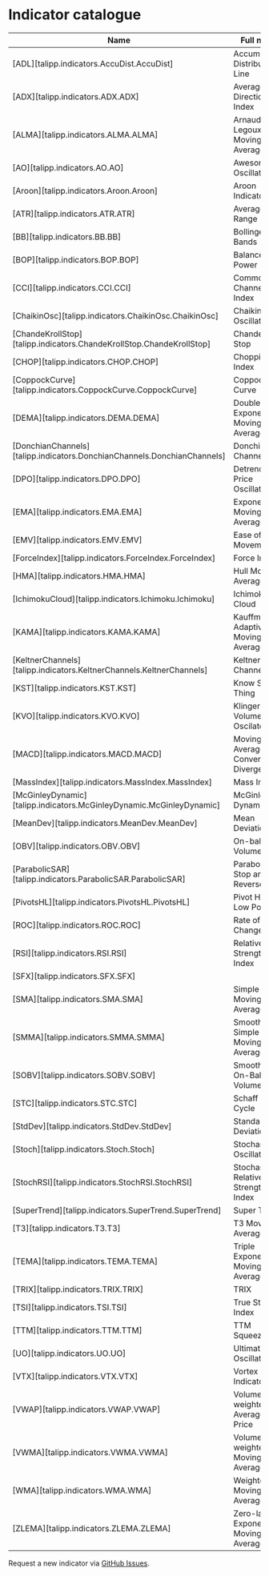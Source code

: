 # Indicator catalogue

| Name                                                    | Full name                             | Description                                                                                                          |
|---------------------------------------------------------|---------------------------------------|----------------------------------------------------------------------------------------------------------------------|
| [ADL][talipp.indicators.AccuDist.AccuDist]              | Accumulation Distribution Line        | [](https://school.stockcharts.com/doku.php?id=technical_indicators:accumulation_distribution_line)             |
| [ADX][talipp.indicators.ADX.ADX]                        | Average Directional Index             | [](https://school.stockcharts.com/doku.php?id=technical_indicators:average_directional_index_adx)              |
| [ALMA][talipp.indicators.ALMA.ALMA]                     | Arnaud Legoux Moving Average          |                                                                                                                      |
| [AO][talipp.indicators.AO.AO]                           | Awesome Oscillator                    | [](https://www.babypips.com/forexpedia/awesome-oscillator)                                                     |
| [Aroon][talipp.indicators.Aroon.Aroon]                  | Aroon Indicator                       | [](https://www.investopedia.com/terms/a/aroon.asp)                                                             |
| [ATR][talipp.indicators.ATR.ATR]                        | Average True Range                    | [](https://school.stockcharts.com/doku.php?id=technical_indicators:average_true_range_atr)                     |
| [BB][talipp.indicators.BB.BB]                           | Bollinger Bands                       | [](https://school.stockcharts.com/doku.php?id=technical_indicators:bollinger_bands)                            |
| [BOP][talipp.indicators.BOP.BOP]                        | Balance of Power                      | [](https://school.stockcharts.com/doku.php?id=technical_indicators:balance_of_power)                           |
| [CCI][talipp.indicators.CCI.CCI]                        | Commodity Channel Index               | [](https://school.stockcharts.com/doku.php?id=technical_indicators:commodity_channel_index_cci)                |
| [ChaikinOsc][talipp.indicators.ChaikinOsc.ChaikinOsc]   | Chaikin Oscillator                    | [](https://school.stockcharts.com/doku.php?id=technical_indicators:chaikin_oscillator)                         |
| [ChandeKrollStop][talipp.indicators.ChandeKrollStop.ChandeKrollStop] | Chande Kroll Stop                     | [](https://trendspider.com/learning-center/chande-kroll-stop-a-comprehensive-guide/)                           |
| [CHOP][talipp.indicators.CHOP.CHOP]             | Choppiness Index                      | [](https://www.incrediblecharts.com/indicators/choppiness-index.php)                                           |
| [CoppockCurve][talipp.indicators.CoppockCurve.CoppockCurve] | Coppock Curve                         | [](https://school.stockcharts.com/doku.php?id=technical_indicators:coppock_curve)                              |
| [DEMA][talipp.indicators.DEMA.DEMA]             | Double Exponential Moving Average     | [](https://school.stockcharts.com/doku.php?id=technical_indicators:dema)                                       |
| [DonchianChannels][talipp.indicators.DonchianChannels.DonchianChannels] | Donchian Channels                     | [](https://www.investopedia.com/terms/d/donchianchannels.asp)                                                  |
| [DPO][talipp.indicators.DPO.DPO]              | Detrended Price Oscillator            | [](https://school.stockcharts.com/doku.php?id=technical_indicators:detrended_price_osci)                       |
| [EMA][talipp.indicators.EMA.EMA]              | Exponential Moving Average            | [](https://www.investopedia.com/terms/e/ema.asp)                                                               |
| [EMV][talipp.indicators.EMV.EMV]              | Ease of Movement                      | [](https://school.stockcharts.com/doku.php?id=technical_indicators:ease_of_movement_emv)                       |
| [ForceIndex][talipp.indicators.ForceIndex.ForceIndex]   | Force Index                           | [](https://school.stockcharts.com/doku.php?id=technical_indicators:force_index)                                |
| [HMA][talipp.indicators.HMA.HMA]              | Hull Moving Average                   | [](https://school.stockcharts.com/doku.php?id=technical_indicators:hull_moving_average)                        |
| [IchimokuCloud][talipp.indicators.Ichimoku.Ichimoku]    | Ichimoku Cloud                        | [](https://school.stockcharts.com/doku.php?id=technical_indicators:ichimoku_cloud)                             |
| [KAMA][talipp.indicators.KAMA.KAMA]             | Kauffman's Adaptive Moving Average    | [](https://school.stockcharts.com/doku.php?id=technical_indicators:kaufman_s_adaptive_moving_average)          |
| [KeltnerChannels][talipp.indicators.KeltnerChannels.KeltnerChannels]  | Keltner Channels                      | [](https://school.stockcharts.com/doku.php?id=technical_indicators:keltner_channels)                           |
| [KST][talipp.indicators.KST.KST]              | Know Sure Thing                       | [](https://school.stockcharts.com/doku.php?id=technical_indicators:know_sure_thing_kst)                        |
| [KVO][talipp.indicators.KVO.KVO]              | Klinger Volume Oscilator              | [](https://www.investopedia.com/terms/k/klingeroscillator.asp)                                                 |
| [MACD][talipp.indicators.MACD.MACD]             | Moving Average Convergence Divergence | [](https://school.stockcharts.com/doku.php?id=technical_indicators:moving_average_convergence_divergence_macd) |
| [MassIndex][talipp.indicators.MassIndex.MassIndex]        | Mass Index                            | [](https://school.stockcharts.com/doku.php?id=technical_indicators:mass_index)                                 |
| [McGinleyDynamic][talipp.indicators.McGinleyDynamic.McGinleyDynamic]  | McGinley Dynamic                      | [](https://www.investopedia.com/terms/m/mcginley-dynamic.asp)                                                  |
| [MeanDev][talipp.indicators.MeanDev.MeanDev]          | Mean Deviation                        | [](https://school.stockcharts.com/doku.php?id=technical_indicators:accumulation_distribution_line)             |
| [OBV][talipp.indicators.OBV.OBV]              | On-balacen Volume                     | [](https://school.stockcharts.com/doku.php?id=technical_indicators:on_balance_volume_obv)                      |
| [ParabolicSAR][talipp.indicators.ParabolicSAR.ParabolicSAR]     | Parabolic Stop and Reverse            | [](https://school.stockcharts.com/doku.php?id=technical_indicators:parabolic_sar)                              |
| [PivotsHL][talipp.indicators.PivotsHL.PivotsHL]         | Pivot High Low Points                 |                                                                                                                      |
| [ROC][talipp.indicators.ROC.ROC]              | Rate of Change                        | [](https://school.stockcharts.com/doku.php?id=technical_indicators:rate_of_change_roc_and_momentum)            |
| [RSI][talipp.indicators.RSI.RSI]              | Relative Strength Index               | [](https://school.stockcharts.com/doku.php?id=technical_indicators:relative_strength_index_rsi)                |
| [SFX][talipp.indicators.SFX.SFX]              |                                       |                                                                                                                      |
| [SMA][talipp.indicators.SMA.SMA]              | Simple Moving Average                 | [](https://www.investopedia.com/terms/s/sma.asp)                                                               |
| [SMMA][talipp.indicators.SMMA.SMMA]             | Smoothed Simple Moving Average        |                                                                                                                      |
| [SOBV][talipp.indicators.SOBV.SOBV]             | Smoothed On-Balance Volume            |                                                                                                                      |
| [STC][talipp.indicators.STC.STC]              | Schaff Trend Cycle                    | [](https://howtotrade.com/indicators/schaff-trend-cycle/)                                                      |
| [StdDev][talipp.indicators.StdDev.StdDev]           | Standard Deviation                    |                                                                                                                      |
| [Stoch][talipp.indicators.Stoch.Stoch]            | Stochastic Oscillator                 | [](https://school.stockcharts.com/doku.php?id=technical_indicators:stochastic_oscillator_fast_slow_and_full)   |
| [StochRSI][talipp.indicators.StochRSI.StochRSI]         | Stochastic Relative Strength Index    | [](https://school.stockcharts.com/doku.php?id=technical_indicators:stochrsi)                                   |
| [SuperTrend][talipp.indicators.SuperTrend.SuperTrend]       | Super Trend                           | [](https://www.investopedia.com/supertrend-indicator-7976167)                                                  |
| [T3][talipp.indicators.T3.T3]               | T3 Moving Average                     | [](https://www.tradingpedia.com/forex-trading-indicators/t3-moving-average-indicator/)                         |
| [TEMA][talipp.indicators.TEMA.TEMA]             | Triple Exponential Moving Average     | [](https://school.stockcharts.com/doku.php?id=technical_indicators:tema)                                       |
| [TRIX][talipp.indicators.TRIX.TRIX]             | TRIX                                  | [](https://school.stockcharts.com/doku.php?id=technical_indicators:trix)                                       |
| [TSI][talipp.indicators.TSI.TSI]              | True Strength Index                   | [](https://school.stockcharts.com/doku.php?id=technical_indicators:true_strength_index)                        |
| [TTM][talipp.indicators.TTM.TTM]              | TTM Squeeze                           | [](https://school.stockcharts.com/doku.php?id=technical_indicators:ttm_squeeze)                                |
| [UO][talipp.indicators.UO.UO]               | Ultimate Oscillator                   | [](https://school.stockcharts.com/doku.php?id=technical_indicators:ultimate_oscillator)                        |
| [VTX][talipp.indicators.VTX.VTX]              | Vortex Indicator                      | [](https://school.stockcharts.com/doku.php?id=technical_indicators:vortex_indicator)                           |
| [VWAP][talipp.indicators.VWAP.VWAP]             | Volume-weighted Average Price         | [](https://school.stockcharts.com/doku.php?id=technical_indicators:vwap_intraday)                              |
| [VWMA][talipp.indicators.VWMA.VWMA]             | Volume-weighted Moving Average        | [](https://www.tradingsetupsreview.com/volume-weighted-moving-average-vwma/)                                   |
| [WMA][talipp.indicators.WMA.WMA]              | Weighted Moving Average               | [](https://fxopen.com/blog/en/what-is-a-weighted-moving-average-and-how-do-you-calculate-it/)                  |
| [ZLEMA][talipp.indicators.ZLEMA.ZLEMA]            | Zero-lag Exponential Moving Average   | [](https://en.wikipedia.org/wiki/Zero_lag_exponential_moving_average)                                          |

Request a new indicator via [GitHub Issues](https://github.com/nardew/talipp/issues/new).
